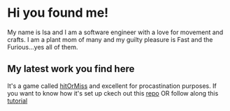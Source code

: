 # Hi you found me!

My name is Isa and I am a software engineer with a love for movement and crafts.
I am a plant mom of many and my guilty pleasure is Fast and the Furious...yes all of them.

## My latest work you find here

It's a game called [hitOrMiss](https://main.d2zbq6gy5n0x1t.amplifyapp.com/) and excellent for procastination purposes.
If you want to know how it's set up ckech out this [repo](https://github.com/isastettler/hitOrMiss) OR follow along this [tutorial](https://coderkid87.medium.com/hitormiss-a-phaser-tutorial-dc6016fb4f4e)
